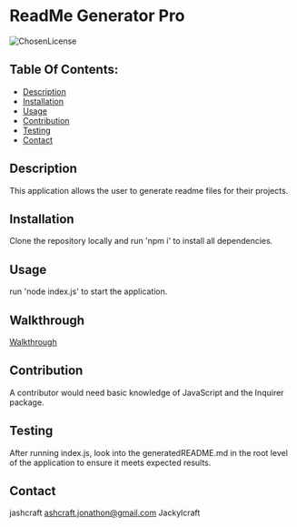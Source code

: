# ReadMe Generator Pro

![ChosenLicense](https://img.shields.io/badge/license-WTFPL-blue.svg)

## Table Of Contents: 
  * [Description](#description)
  * [Installation](#installation)
  * [Usage](#usage)
  * [Contribution](#contribution)
  * [Testing](#testing)
  * [Contact](#contact)

## Description
This application allows the user to generate readme files for their projects.

## Installation 
Clone the repository locally and run 'npm i' to install all dependencies.

## Usage
run 'node index.js' to start the application.

## Walkthrough 
[Walkthrough](https://drive.google.com/file/d/17A2vXN1t5y7GBpV-ykS_JEmpXeh1_eGh/view?usp=sharing)

## Contribution
A contributor would need basic knowledge of JavaScript and the Inquirer package.

## Testing
After running index.js, look into the generatedREADME.md in the root level of the application to ensure it meets expected results.

## Contact 
jashcraft
ashcraft.jonathon@gmail.com
Jackylcraft


